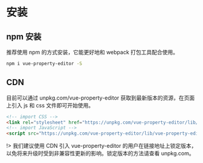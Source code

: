 # 安装

## npm 安装

推荐使用 npm 的方式安装，它能更好地和 webpack 打包工具配合使用。

 ```bash
npm i vue-property-editor -S
```

## CDN

目前可以通过 unpkg.com/vue-property-editor 获取到最新版本的资源，在页面上引入 js 和 css 文件即可开始使用。

```html
<!-- import CSS -->
<link rel="stylesheet" href="https://unpkg.com/vue-property-editor/lib/vue-property-editor.css">
<!-- import JavaScript -->
<script src="https://unpkg.com/vue-property-editor/lib/vue-property-editor.umd.js"></script>
```

!> 我们建议使用 CDN 引入 vue-property-editor 的用户在链接地址上锁定版本，以免将来升级时受到非兼容性更新的影响。锁定版本的方法请查看 unpkg.com。

